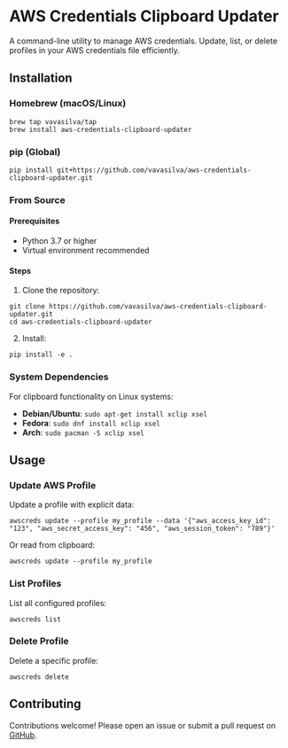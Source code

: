 # AWS Credentials Clipboard Updater

A command-line utility to manage AWS credentials. Update, list, or delete profiles in your AWS credentials file efficiently.

## Installation

### Homebrew (macOS/Linux)

```shell
brew tap vavasilva/tap
brew install aws-credentials-clipboard-updater
```

### pip (Global)

```shell
pip install git+https://github.com/vavasilva/aws-credentials-clipboard-updater.git
```

### From Source

#### Prerequisites
- Python 3.7 or higher
- Virtual environment recommended

#### Steps

1. Clone the repository:
```shell
git clone https://github.com/vavasilva/aws-credentials-clipboard-updater.git
cd aws-credentials-clipboard-updater
```

2. Install:
```shell
pip install -e .
```

### System Dependencies

For clipboard functionality on Linux systems:

- **Debian/Ubuntu**: `sudo apt-get install xclip xsel`
- **Fedora**: `sudo dnf install xclip xsel`
- **Arch**: `sudo pacman -S xclip xsel`

## Usage

### Update AWS Profile

Update a profile with explicit data:

```shell
awscreds update --profile my_profile --data '{"aws_access_key_id": "123", "aws_secret_access_key": "456", "aws_session_token": "789"}'
```

Or read from clipboard:

```shell
awscreds update --profile my_profile
```

### List Profiles

List all configured profiles:

```shell
awscreds list
```

### Delete Profile

Delete a specific profile:

```shell
awscreds delete
```

## Contributing

Contributions welcome! Please open an issue or submit a pull request on [GitHub](https://github.com/vavasilva/aws-credentials-clipboard-updater).